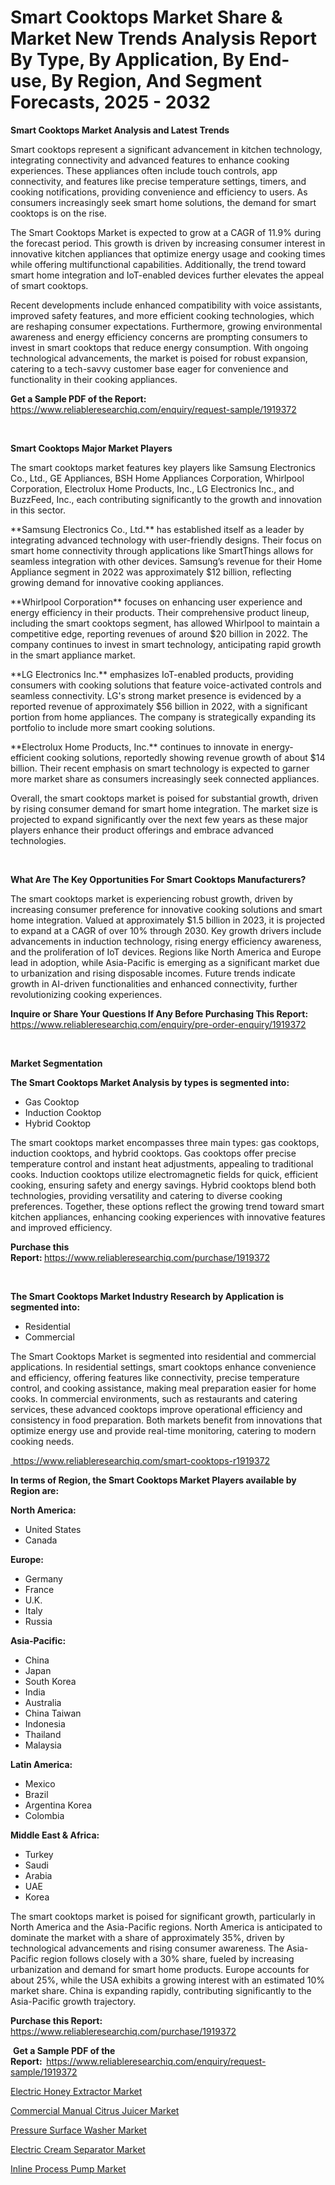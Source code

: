 <p><h1>Smart Cooktops Market Share & Market New Trends Analysis Report By Type, By Application, By End-use, By Region, And Segment Forecasts, 2025 - 2032</h1></p><p><strong>Smart Cooktops Market Analysis and Latest Trends</strong></p>
<p><p>Smart cooktops represent a significant advancement in kitchen technology, integrating connectivity and advanced features to enhance cooking experiences. These appliances often include touch controls, app connectivity, and features like precise temperature settings, timers, and cooking notifications, providing convenience and efficiency to users. As consumers increasingly seek smart home solutions, the demand for smart cooktops is on the rise.</p><p>The Smart Cooktops Market is expected to grow at a CAGR of 11.9% during the forecast period. This growth is driven by increasing consumer interest in innovative kitchen appliances that optimize energy usage and cooking times while offering multifunctional capabilities. Additionally, the trend toward smart home integration and IoT-enabled devices further elevates the appeal of smart cooktops. </p><p>Recent developments include enhanced compatibility with voice assistants, improved safety features, and more efficient cooking technologies, which are reshaping consumer expectations. Furthermore, growing environmental awareness and energy efficiency concerns are prompting consumers to invest in smart cooktops that reduce energy consumption. With ongoing technological advancements, the market is poised for robust expansion, catering to a tech-savvy customer base eager for convenience and functionality in their cooking appliances.</p></p>
<p><strong>Get a Sample PDF of the Report:&nbsp;</strong> <a href="https://www.reliableresearchiq.com/enquiry/request-sample/1919372?utm_campaign=1129&utm_medium=2&utm_source=Github&utm_content=ia&utm_term=10042025&utm_id=smart-cooktops">https://www.reliableresearchiq.com/enquiry/request-sample/1919372</a></p>
<p>&nbsp;</p>
<p><strong>Smart Cooktops Major Market Players</strong></p>
<p><p>The smart cooktops market features key players like Samsung Electronics Co., Ltd., GE Appliances, BSH Home Appliances Corporation, Whirlpool Corporation, Electrolux Home Products, Inc., LG Electronics Inc., and BuzzFeed, Inc., each contributing significantly to the growth and innovation in this sector.</p><p>**Samsung Electronics Co., Ltd.** has established itself as a leader by integrating advanced technology with user-friendly designs. Their focus on smart home connectivity through applications like SmartThings allows for seamless integration with other devices. Samsung’s revenue for their Home Appliance segment in 2022 was approximately $12 billion, reflecting growing demand for innovative cooking appliances.</p><p>**Whirlpool Corporation** focuses on enhancing user experience and energy efficiency in their products. Their comprehensive product lineup, including the smart cooktops segment, has allowed Whirlpool to maintain a competitive edge, reporting revenues of around $20 billion in 2022. The company continues to invest in smart technology, anticipating rapid growth in the smart appliance market.</p><p>**LG Electronics Inc.** emphasizes IoT-enabled products, providing consumers with cooking solutions that feature voice-activated controls and seamless connectivity. LG's strong market presence is evidenced by a reported revenue of approximately $56 billion in 2022, with a significant portion from home appliances. The company is strategically expanding its portfolio to include more smart cooking solutions.</p><p>**Electrolux Home Products, Inc.** continues to innovate in energy-efficient cooking solutions, reportedly showing revenue growth of about $14 billion. Their recent emphasis on smart technology is expected to garner more market share as consumers increasingly seek connected appliances.</p><p>Overall, the smart cooktops market is poised for substantial growth, driven by rising consumer demand for smart home integration. The market size is projected to expand significantly over the next few years as these major players enhance their product offerings and embrace advanced technologies.</p></p>
<p>&nbsp;</p>
<p><strong>What Are The Key Opportunities For Smart Cooktops Manufacturers?</strong></p>
<p><p>The smart cooktops market is experiencing robust growth, driven by increasing consumer preference for innovative cooking solutions and smart home integration. Valued at approximately $1.5 billion in 2023, it is projected to expand at a CAGR of over 10% through 2030. Key growth drivers include advancements in induction technology, rising energy efficiency awareness, and the proliferation of IoT devices. Regions like North America and Europe lead in adoption, while Asia-Pacific is emerging as a significant market due to urbanization and rising disposable incomes. Future trends indicate growth in AI-driven functionalities and enhanced connectivity, further revolutionizing cooking experiences.</p></p>
<p><strong>Inquire or Share Your Questions If Any Before Purchasing This Report:</strong> <a href="https://www.reliableresearchiq.com/enquiry/pre-order-enquiry/1919372?utm_campaign=1129&utm_medium=2&utm_source=Github&utm_content=ia&utm_term=10042025&utm_id=smart-cooktops">https://www.reliableresearchiq.com/enquiry/pre-order-enquiry/1919372</a></p>
<p>&nbsp;</p>
<p><strong>Market Segmentation</strong></p>
<p><strong>The Smart Cooktops Market Analysis by types is segmented into:</strong></p>
<p><ul><li>Gas Cooktop</li><li>Induction Cooktop</li><li>Hybrid Cooktop</li></ul></p>
<p><p>The smart cooktops market encompasses three main types: gas cooktops, induction cooktops, and hybrid cooktops. Gas cooktops offer precise temperature control and instant heat adjustments, appealing to traditional cooks. Induction cooktops utilize electromagnetic fields for quick, efficient cooking, ensuring safety and energy savings. Hybrid cooktops blend both technologies, providing versatility and catering to diverse cooking preferences. Together, these options reflect the growing trend toward smart kitchen appliances, enhancing cooking experiences with innovative features and improved efficiency.</p></p>
<p><strong>Purchase this Report:&nbsp;</strong><a href="https://www.reliableresearchiq.com/purchase/1919372?utm_campaign=1129&utm_medium=2&utm_source=Github&utm_content=ia&utm_term=10042025&utm_id=smart-cooktops">https://www.reliableresearchiq.com/purchase/1919372</a></p>
<p>&nbsp;</p>
<p><strong>The Smart Cooktops Market Industry Research by Application is segmented into:</strong></p>
<p><ul><li>Residential</li><li>Commercial</li></ul></p>
<p><p>The Smart Cooktops Market is segmented into residential and commercial applications. In residential settings, smart cooktops enhance convenience and efficiency, offering features like connectivity, precise temperature control, and cooking assistance, making meal preparation easier for home cooks. In commercial environments, such as restaurants and catering services, these advanced cooktops improve operational efficiency and consistency in food preparation. Both markets benefit from innovations that optimize energy use and provide real-time monitoring, catering to modern cooking needs.</p></p>
<p><a href="https://www.reliableresearchiq.com/smart-cooktops-r1919372?utm_campaign=1129&utm_medium=2&utm_source=Github&utm_content=ia&utm_term=10042025&utm_id=smart-cooktops">&nbsp;https://www.reliableresearchiq.com/smart-cooktops-r1919372</a></p>
<p><strong>In terms of Region, the Smart Cooktops Market Players available by Region are:</strong></p>
<p>
    <p> <strong> North America: </strong>
        <ul>
            <li>United States</li>
            <li>Canada</li>
        </ul>
        </p> 
    <p> <strong> Europe: </strong>
        <ul>
            <li>Germany</li>
            <li>France</li>
            <li>U.K.</li>
            <li>Italy</li>
            <li>Russia</li>
        </ul>
        </p> 
    <p> <strong> Asia-Pacific: </strong>
        <ul>
            <li>China</li>
            <li>Japan</li>
            <li>South Korea</li>
            <li>India</li>
            <li>Australia</li>
            <li>China Taiwan</li>
            <li>Indonesia</li>
            <li>Thailand</li>
            <li>Malaysia</li>
        </ul>
        </p> 
    <p> <strong> Latin America: </strong>
        <ul>
            <li>Mexico</li>
            <li>Brazil</li>
            <li>Argentina Korea</li>
            <li>Colombia</li>
        </ul>
        </p> 
    <p> <strong> Middle East & Africa: </strong>
        <ul>
            <li>Turkey</li>
            <li>Saudi</li>
            <li>Arabia</li>
            <li>UAE</li>
            <li>Korea</li>
        </ul>
    </p>
    </p>
<p><p>The smart cooktops market is poised for significant growth, particularly in North America and the Asia-Pacific regions. North America is anticipated to dominate the market with a share of approximately 35%, driven by technological advancements and rising consumer awareness. The Asia-Pacific region follows closely with a 30% share, fueled by increasing urbanization and demand for smart home products. Europe accounts for about 25%, while the USA exhibits a growing interest with an estimated 10% market share. China is expanding rapidly, contributing significantly to the Asia-Pacific growth trajectory.</p></p>
<p><strong>Purchase this Report: </strong><a href="https://www.reliableresearchiq.com/purchase/1919372?utm_campaign=1129&utm_medium=2&utm_source=Github&utm_content=ia&utm_term=10042025&utm_id=smart-cooktops">https://www.reliableresearchiq.com/purchase/1919372</a></p>
<p>&nbsp;<strong>Get a Sample PDF of the Report:&nbsp;&nbsp;</strong><a href="https://www.reliableresearchiq.com/enquiry/request-sample/1919372?utm_campaign=1129&utm_medium=2&utm_source=Github&utm_content=ia&utm_term=10042025&utm_id=smart-cooktops">https://www.reliableresearchiq.com/enquiry/request-sample/1919372</a></p>
<p><strong></strong></p>
<p><p><a href="https://github.com/darenph8er/Market-Research-Report-List-1/blob/main/electric-honey-extractor-market.md?utm_campaign=1129&utm_medium=2&utm_source=Github&utm_content=ia&utm_term=10042025&utm_id=smart-cooktops">Electric Honey Extractor Market</a></p><p><a href="https://github.com/ElviraLeka1962/Market-Research-Report-List-1/blob/main/commercial-manual-citrus-juicer-market.md?utm_campaign=1129&utm_medium=2&utm_source=Github&utm_content=ia&utm_term=10042025&utm_id=smart-cooktops">Commercial Manual Citrus Juicer Market</a></p><p><a href="https://github.com/hammelximalschid/Market-Research-Report-List-1/blob/main/pressure-surface-washer-market.md?utm_campaign=1129&utm_medium=2&utm_source=Github&utm_content=ia&utm_term=10042025&utm_id=smart-cooktops">Pressure Surface Washer Market</a></p><p><a href="https://github.com/osbornrdaflalo/Market-Research-Report-List-1/blob/main/electric-cream-separator-market.md?utm_campaign=1129&utm_medium=2&utm_source=Github&utm_content=ia&utm_term=10042025&utm_id=smart-cooktops">Electric Cream Separator Market</a></p><p><a href="https://github.com/rosalinebhakta48/Market-Research-Report-List-1/blob/main/inline-process-pump-market.md?utm_campaign=1129&utm_medium=2&utm_source=Github&utm_content=ia&utm_term=10042025&utm_id=smart-cooktops">Inline Process Pump Market</a></p></p>
